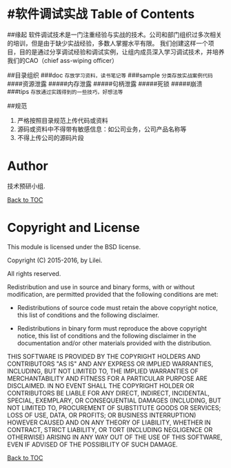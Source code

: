 #软件调试实战
Table of Contents
=================

##缘起
软件调试技术是一门注重经验与实战的技术。公司和部门组织过多次相关的培训，但是由于缺少实战经验，多数人掌握水平有限。
我们创建这样一个项目，目的是通过分享调试经验和调试实例，让组内成员深入学习调试技术，并培养我们的CAO（chief ass-wiping officer）

##目录组织
###doc
`存放学习资料，读书笔记等`
###sample
`分类存放实战案例代码`
####资源泄露
#####内存泄露
#####句柄泄露
#####死锁
#####崩溃
###tips
`存放通过实践得到的一些技巧，好想法等`

##规范
1. 严格按照目录规范上传代码或资料
2. 源码或资料中不得带有敏感信息：如公司业务，公司产品名称等
3. 不得上传公司的源码片段

Author
======

技术预研小组.

[Back to TOC](#table-of-contents)

Copyright and License
=====================

This module is licensed under the BSD license.

Copyright (C) 2015-2016, by Lilei.

All rights reserved.

Redistribution and use in source and binary forms, with or without
modification, are permitted provided that the following conditions are met:

* Redistributions of source code must retain the above copyright notice,
this list of conditions and the following disclaimer.

* Redistributions in binary form must reproduce the above copyright notice,
this list of conditions and the following disclaimer in the documentation
and/or other materials provided with the distribution.

THIS SOFTWARE IS PROVIDED BY THE COPYRIGHT HOLDERS AND CONTRIBUTORS "AS IS"
AND ANY EXPRESS OR IMPLIED WARRANTIES, INCLUDING, BUT NOT LIMITED TO, THE
IMPLIED WARRANTIES OF MERCHANTABILITY AND FITNESS FOR A PARTICULAR PURPOSE
ARE DISCLAIMED. IN NO EVENT SHALL THE COPYRIGHT HOLDER OR CONTRIBUTORS BE
LIABLE FOR ANY DIRECT, INDIRECT, INCIDENTAL, SPECIAL, EXEMPLARY, OR
CONSEQUENTIAL DAMAGES (INCLUDING, BUT NOT LIMITED TO, PROCUREMENT OF SUBSTITUTE
GOODS OR SERVICES; LOSS OF USE, DATA, OR PROFITS; OR BUSINESS INTERRUPTION)
HOWEVER CAUSED AND ON ANY THEORY OF LIABILITY, WHETHER IN CONTRACT, STRICT
LIABILITY, OR TORT (INCLUDING NEGLIGENCE OR OTHERWISE) ARISING IN ANY WAY
OUT OF THE USE OF THIS SOFTWARE, EVEN IF ADVISED OF THE POSSIBILITY OF
SUCH DAMAGE.

[Back to TOC](#table-of-contents)
